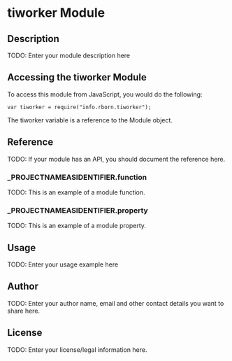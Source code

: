 # tiworker Module

## Description

TODO: Enter your module description here

## Accessing the tiworker Module

To access this module from JavaScript, you would do the following:

	var tiworker = require("info.rborn.tiworker");

The tiworker variable is a reference to the Module object.	

## Reference

TODO: If your module has an API, you should document
the reference here.

### ___PROJECTNAMEASIDENTIFIER__.function

TODO: This is an example of a module function.

### ___PROJECTNAMEASIDENTIFIER__.property

TODO: This is an example of a module property.

## Usage

TODO: Enter your usage example here

## Author

TODO: Enter your author name, email and other contact
details you want to share here. 

## License

TODO: Enter your license/legal information here.
